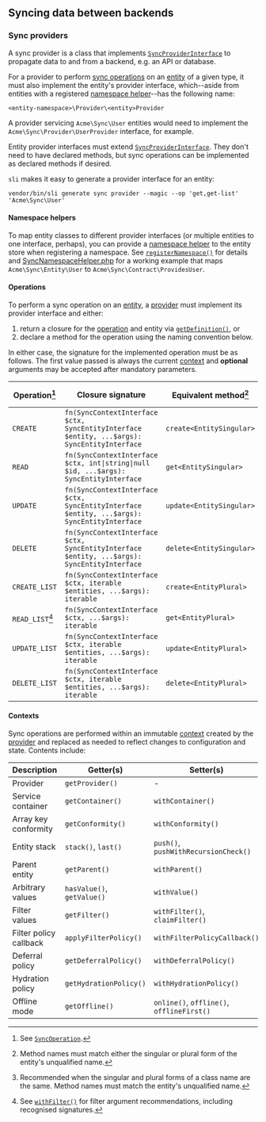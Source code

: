 ## Syncing data between backends

### Sync providers

A sync provider is a class that implements [`SyncProviderInterface`][provider]
to propagate data to and from a backend, e.g. an API or database.

For a provider to perform [sync operations][operation] on an [entity][] of a
given type, it must also implement the entity's provider interface, which--aside
from entities with a registered [namespace helper][]--has the following name:

```
<entity-namespace>\Provider\<entity>Provider
```

A provider servicing `Acme\Sync\User` entities would need to implement the
`Acme\Sync\Provider\UserProvider` interface, for example.

Entity provider interfaces must extend [`SyncProviderInterface`][provider]. They
don't need to have declared methods, but sync operations can be implemented as
declared methods if desired.

`sli` makes it easy to generate a provider interface for an entity:

```shell
vendor/bin/sli generate sync provider --magic --op 'get,get-list' 'Acme\Sync\User'
```

#### Namespace helpers

To map entity classes to different provider interfaces (or multiple entities to
one interface, perhaps), you can provide a [namespace helper][] to the entity
store when registering a namespace. See
[`registerNamespace()`][registerNamespace] for details and
[SyncNamespaceHelper.php][] for a working example that maps
`Acme\Sync\Entity\User` to `Acme\Sync\Contract\ProvidesUser`.

#### Operations

To perform a sync operation on an [entity][], a [provider][] must implement its
provider interface and either:

1. return a closure for the [operation][] and entity via
   [`getDefinition()`][getDefinition], or
2. declare a method for the operation using the naming convention below.

In either case, the signature for the implemented operation must be as follows.
The first value passed is always the current [context][] and **optional**
arguments may be accepted after mandatory parameters.

| Operation[^op]  | Closure signature                                                                           | Equivalent method[^1]    | Alternative method[^2] |
| --------------- | ------------------------------------------------------------------------------------------- | ------------------------ | ---------------------- |
| `CREATE`        | `fn(SyncContextInterface $ctx, SyncEntityInterface $entity, ...$args): SyncEntityInterface` | `create<EntitySingular>` | `create_<Entity>`      |
| `READ`          | `fn(SyncContextInterface $ctx, int\|string\|null $id, ...$args): SyncEntityInterface`       | `get<EntitySingular>`    | `get_<Entity>`         |
| `UPDATE`        | `fn(SyncContextInterface $ctx, SyncEntityInterface $entity, ...$args): SyncEntityInterface` | `update<EntitySingular>` | `update_<Entity>`      |
| `DELETE`        | `fn(SyncContextInterface $ctx, SyncEntityInterface $entity, ...$args): SyncEntityInterface` | `delete<EntitySingular>` | `delete_<Entity>`      |
| `CREATE_LIST`   | `fn(SyncContextInterface $ctx, iterable $entities, ...$args): iterable`                     | `create<EntityPlural>`   | `createList_<Entity>`  |
| `READ_LIST`[^3] | `fn(SyncContextInterface $ctx, ...$args): iterable`                                         | `get<EntityPlural>`      | `getList_<Entity>`     |
| `UPDATE_LIST`   | `fn(SyncContextInterface $ctx, iterable $entities, ...$args): iterable`                     | `update<EntityPlural>`   | `updateList_<Entity>`  |
| `DELETE_LIST`   | `fn(SyncContextInterface $ctx, iterable $entities, ...$args): iterable`                     | `delete<EntityPlural>`   | `deleteList_<Entity>`  |

[^op]: See [`SyncOperation`][operation].
[^1]:
    Method names must match either the singular or plural form of the entity's
    unqualified name.

[^2]:
    Recommended when the singular and plural forms of a class name are the same.
    Method names must match the entity's unqualified name.

[^3]:
    See [`withFilter()`][withFilter] for filter argument recommendations,
    including recognised signatures.

#### Contexts

Sync operations are performed within an immutable [context][] created by the
[provider][] and replaced as needed to reflect changes to configuration and
state. Contents include:

| Description            | Getter(s)                  | Setter(s)                                 | Notes                                                             |
| ---------------------- | -------------------------- | ----------------------------------------- | ----------------------------------------------------------------- |
| Provider               | `getProvider()`            | -                                         |                                                                   |
| Service container      | `getContainer()`           | `withContainer()`                         |                                                                   |
| Array key conformity   | `getConformity()`          | `withConformity()`                        |                                                                   |
| Entity stack           | `stack()`, `last()`        | `push()`, `pushWithRecursionCheck()`      | Tracks nested entity scope. See `maybeThrowRecursionException()`. |
| Parent entity          | `getParent()`              | `withParent()`                            | [`Treeable`][treeable] entities only.                             |
| Arbitrary values       | `hasValue()`, `getValue()` | `withValue()`                             |                                                                   |
| Filter values          | `getFilter()`              | `withFilter()`, `claimFilter()`           | Derived from non-mandatory arguments.                             |
| Filter policy callback | `applyFilterPolicy()`      | `withFilterPolicyCallback()`              |                                                                   |
| Deferral policy        | `getDeferralPolicy()`      | `withDeferralPolicy()`                    | Applies to nested entity retrieval.                               |
| Hydration policy       | `getHydrationPolicy()`     | `withHydrationPolicy()`                   | Applies to entity relationship retrieval.                         |
| Offline mode           | `getOffline()`             | `online()`, `offline()`, `offlineFirst()` |                                                                   |

[context]:
  https://salient-labs.github.io/toolkit/Salient.Contract.Sync.SyncContextInterface.html
[entity]:
  https://salient-labs.github.io/toolkit/Salient.Contract.Sync.SyncEntityInterface.html
[getDefinition]:
  https://salient-labs.github.io/toolkit/Salient.Contract.Sync.SyncProviderInterface.html#_getDefinition
[namespace helper]:
  https://salient-labs.github.io/toolkit/Salient.Contract.Sync.SyncNamespaceHelperInterface.html
[operation]:
  https://salient-labs.github.io/toolkit/Salient.Contract.Sync.SyncOperation.html
[provider]:
  https://salient-labs.github.io/toolkit/Salient.Contract.Sync.SyncProviderInterface.html
[registerNamespace]:
  https://salient-labs.github.io/toolkit/Salient.Contract.Sync.SyncStoreInterface.html#_registerNamespace
[SyncNamespaceHelper.php]:
  ../tests/fixtures/Toolkit/Sync/SyncNamespaceHelper.php
[treeable]:
  https://salient-labs.github.io/toolkit/Salient.Contract.Core.Treeable.html
[withFilter]:
  https://salient-labs.github.io/toolkit/Salient.Contract.Sync.SyncContextInterface.html#_withFilter
